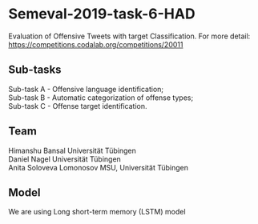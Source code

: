 # Semeval-2019-task-6-HAD
Evaluation of Offensive Tweets with target Classification. For more detail: https://competitions.codalab.org/competitions/20011

## Sub-tasks

Sub-task A - Offensive language identification;  <br/>
Sub-task B - Automatic categorization of offense types; <br/>
Sub-task C - Offense target identification.  <br/>

## Team 
Himanshu    Bansal Universität Tübingen <br/>
Daniel Nagel   Universität Tübingen <br/>
Anita Soloveva   Lomonosov MSU, Universität Tübingen <br/>

## Model

We are using Long short-term memory (LSTM) model



